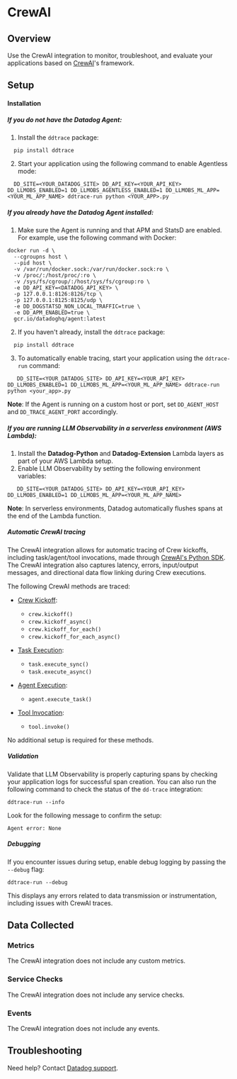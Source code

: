 # CrewAI

## Overview
Use the CrewAI integration to monitor, troubleshoot, and evaluate your applications based on [CrewAI][1]'s framework.

## Setup

#### Installation

##### If you do not have the Datadog Agent:
1. Install the `ddtrace` package:

  ```shell
    pip install ddtrace
  ```

2.  Start your application using the following command to enable Agentless mode:

  ```shell
    DD_SITE=<YOUR_DATADOG_SITE> DD_API_KEY=<YOUR_API_KEY> DD_LLMOBS_ENABLED=1 DD_LLMOBS_AGENTLESS_ENABLED=1 DD_LLMOBS_ML_APP=<YOUR_ML_APP_NAME> ddtrace-run python <YOUR_APP>.py
  ```

##### If you already have the Datadog Agent installed:
1. Make sure the Agent is running and that APM and StatsD are enabled. For example, use the following command with Docker:

  ```shell
  docker run -d \
    --cgroupns host \
    --pid host \
    -v /var/run/docker.sock:/var/run/docker.sock:ro \
    -v /proc/:/host/proc/:ro \
    -v /sys/fs/cgroup/:/host/sys/fs/cgroup:ro \
    -e DD_API_KEY=<DATADOG_API_KEY> \
    -p 127.0.0.1:8126:8126/tcp \
    -p 127.0.0.1:8125:8125/udp \
    -e DD_DOGSTATSD_NON_LOCAL_TRAFFIC=true \
    -e DD_APM_ENABLED=true \
    gcr.io/datadoghq/agent:latest
  ```

2. If you haven't already, install the `ddtrace` package:

  ```shell
    pip install ddtrace
  ```

3. To automatically enable tracing, start your application using the `ddtrace-run` command:

  ```shell
     DD_SITE=<YOUR_DATADOG_SITE> DD_API_KEY=<YOUR_API_KEY> DD_LLMOBS_ENABLED=1 DD_LLMOBS_ML_APP=<YOUR_ML_APP_NAME> ddtrace-run python <your_app>.py
  ```

**Note**: If the Agent is running on a custom host or port, set `DD_AGENT_HOST` and `DD_TRACE_AGENT_PORT` accordingly.

##### If you are running LLM Observability in a serverless environment (AWS Lambda):
1. Install the **Datadog-Python** and **Datadog-Extension** Lambda layers as part of your AWS Lambda setup.
2. Enable LLM Observability by setting the following environment variables:

  ```shell
     DD_SITE=<YOUR_DATADOG_SITE> DD_API_KEY=<YOUR_API_KEY> DD_LLMOBS_ENABLED=1 DD_LLMOBS_ML_APP=<YOUR_ML_APP_NAME>
  ```

**Note**: In serverless environments, Datadog automatically flushes spans at the end of the Lambda function.

##### Automatic CrewAI tracing

The CrewAI integration allows for automatic tracing of Crew kickoffs, including task/agent/tool invocations, made through [CrewAI's Python SDK][1]. The CrewAI integration also captures latency, errors, input/output messages, and directional data flow linking during Crew executions.

The following CrewAI methods are traced:
- [Crew Kickoff][2]:
  - `crew.kickoff()`
  - `crew.kickoff_async()`
  - `crew.kickoff_for_each()`
  - `crew.kickoff_for_each_async()`

- [Task Execution][3]:
  - `task.execute_sync()`
  - `task.execute_async()`

- [Agent Execution][4]:
  - `agent.execute_task()`

- [Tool Invocation][5]:
  - `tool.invoke()`

No additional setup is required for these methods.

##### Validation

Validate that LLM Observability is properly capturing spans by checking your application logs for successful span creation. You can also run the following command to check the status of the `dd-trace` integration:

  ```shell
  ddtrace-run --info
  ```

Look for the following message to confirm the setup:

  ```shell
  Agent error: None
  ```

##### Debugging

If you encounter issues during setup, enable debug logging by passing the `--debug` flag:

  ```shell
  ddtrace-run --debug
  ```

This displays any errors related to data transmission or instrumentation, including issues with CrewAI traces.

## Data Collected

### Metrics

The CrewAI integration does not include any custom metrics.

### Service Checks

The CrewAI integration does not include any service checks.

### Events

The CrewAI integration does not include any events.

## Troubleshooting

Need help? Contact [Datadog support][6].

[1]: https://docs.crewai.com/introduction
[2]: https://docs.crewai.com/concepts/crews#kicking-off-a-crew 
[3]: https://docs.crewai.com/concepts/tasks
[4]: https://docs.crewai.com/concepts/agents
[5]: https://docs.crewai.com/concepts/tools
[6]: https://docs.datadoghq.com/help/
